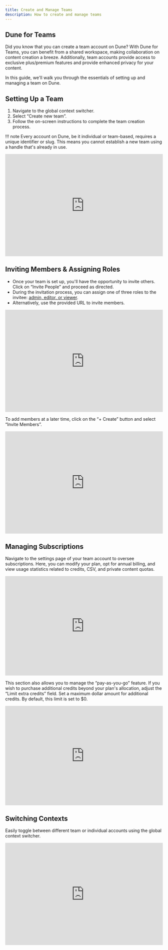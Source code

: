 ```yaml
---
title: Create and Manage Teams
description: How to create and manage teams
---
```


## Dune for Teams
Did you know that you can create a team account on Dune? With Dune for Teams, you can benefit from a shared workspace, making collaboration on content creation a breeze. Additionally, team accounts provide access to exclusive plus/premium features and provide enhanced privacy for your content.

In this guide, we'll walk you through the essentials of setting up and managing a team on Dune.

## Setting Up a Team
1. Navigate to the global context switcher.
2. Select “Create new team”.
3. Follow the on-screen instructions to complete the team creation process.

!!! note 
    Every account on Dune, be it individual or team-based, requires a unique identifier or slug. This means you cannot establish a new team using a handle that's already in use.

<div style="position: relative; padding-bottom: calc(56.71874999999999% + 41px); height: 0; width: 100%"><iframe src="https://demo.arcade.software/u7D1Wjjodqz40soBdY9v?embed" frameborder="0" loading="lazy" webkitallowfullscreen mozallowfullscreen allowfullscreen style="position: absolute; top: 0; left: 0; width: 100%; height: 100%;color-scheme: light;" title="Create "></iframe></div>

## Inviting Members & Assigning Roles

- Once your team is set up, you'll have the opportunity to invite others. Click on “Invite People” and proceed as directed.
- During the invitation process, you can assign one of three roles to the invitee: [admin, editor, or viewer](../../app/teams.md#adding-users).
- Alternatively, use the provided URL to invite members.

<div style="position: relative; padding-bottom: calc(56.71874999999999% + 41px); height: 0; width: 100%"><iframe src="https://demo.arcade.software/gsRWeOexH1dchsNlzAgV?embed" frameborder="0" loading="lazy" webkitallowfullscreen mozallowfullscreen allowfullscreen style="position: absolute; top: 0; left: 0; width: 100%; height: 100%;color-scheme: light;" title="Invite member after team creation"></iframe></div>

To add members at a later time, click on the “+ Create” button and select “Invite Members”.

<div style="position: relative; padding-bottom: calc(56.71874999999999% + 41px); height: 0; width: 100%"><iframe src="https://demo.arcade.software/vY7hSNwbGKnftBKv1iuW?embed" frameborder="0" loading="lazy" webkitallowfullscreen mozallowfullscreen allowfullscreen style="position: absolute; top: 0; left: 0; width: 100%; height: 100%;color-scheme: light;" title="create shortcut to invite members"></iframe></div>

## Managing Subscriptions
Navigate to the settings page of your team account to oversee subscriptions. Here, you can modify your plan, opt for annual billing, and view usage statistics related to credits, CSV, and private content quotas.

<div style="position: relative; padding-bottom: calc(55.052083333333336% + 41px); height: 0; width: 100%"><iframe src="https://demo.arcade.software/ZlfGf8sftzaZG89Hmzpi?embed" frameborder="0" loading="lazy" webkitallowfullscreen mozallowfullscreen allowfullscreen style="position: absolute; top: 0; left: 0; width: 100%; height: 100%;color-scheme: light;" title="Credit usage in setting"></iframe></div>

This section also allows you to manage the “pay-as-you-go” feature. If you wish to purchase additional credits beyond your plan's allocation, adjust the “Limit extra credits” field. Set a maximum dollar amount for additional credits. By default, this limit is set to $0.

<div style="position: relative; padding-bottom: calc(55.052083333333336% + 41px); height: 0; width: 100%"><iframe src="https://demo.arcade.software/GVMZIgTl3YurU5NGEcDi?embed" frameborder="0" loading="lazy" webkitallowfullscreen mozallowfullscreen allowfullscreen style="position: absolute; top: 0; left: 0; width: 100%; height: 100%;color-scheme: light;" title="Edit credit limit "></iframe></div>

## Switching Contexts
Easily toggle between different team or individual accounts using the global context switcher.

<div style="position: relative; padding-bottom: calc(56.71874999999999% + 41px); height: 0; width: 100%"><iframe src="https://demo.arcade.software/k69niBpzuRYtXM8Y3C8w?embed" frameborder="0" loading="lazy" webkitallowfullscreen mozallowfullscreen allowfullscreen style="position: absolute; top: 0; left: 0; width: 100%; height: 100%;color-scheme: light;" title="easily switch context "></iframe></div>